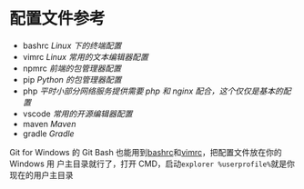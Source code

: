 # 配置文件参考

- bashrc _Linux 下的终端配置_
- vimrc _Linux 常用的文本编辑器配置_
- npmrc _前端的包管理器配置_
- pip _Python 的包管理器配置_
- php _平时小部分网络服务提供需要 php 和 nginx 配合，这个仅仅是基本的配置_
- vscode _常用的开源编辑器配置_
- maven _Maven_
- gradle _Gradle_

Git for Windows 的 Git Bash 也能用到[bashrc](config/bashrc.md)和[vimrc](config/vimrc.md)，把配置文件放在你的 Windows 用
户主目录就行了，打开 CMD，启动`explorer %userprofile%`就是你现在的用户主目录
